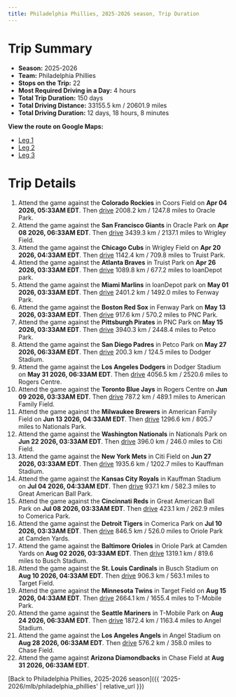 ```yaml
---
title: Philadelphia Phillies, 2025-2026 season, Trip Duration
---
```


# Trip Summary
- **Season:** 2025-2026
- **Team:** Philadelphia Phillies
- **Stops on the Trip:** 22
- **Most Required Driving in a Day:** 4 hours
- **Total Trip Duration:** 150 days
- **Total Driving Distance:** 33155.5 km / 20601.9 miles
- **Total Driving Duration:** 12 days, 18 hours, 8 minutes

**View the route on Google Maps:**
- [Leg 1](https://www.google.com/maps/dir/Coors+Field+Denver/Oracle+Park+San+Francisco/Wrigley+Field+Chicago/Truist+Park+Atlanta/loanDepot+park+Miami/Fenway+Park+Boston/PNC+Park+Pittsburgh/Petco+Park+San+Diego/Dodger+Stadium+Los+Angeles/Rogers+Centre+Toronto)
- [Leg 2](https://www.google.com/maps/dir/Rogers+Centre+Toronto/American+Family+Field+Milwaukee/Nationals+Park+Washington/Citi+Field+Flushing/Kauffman+Stadium+Kansas+City/Great+American+Ball+Park+Cincinnati/Comerica+Park+Detroit/Oriole+Park+at+Camden+Yards+Baltimore/Busch+Stadium+St.+Louis/Target+Field+Minneapolis)
- [Leg 3](https://www.google.com/maps/dir/Target+Field+Minneapolis/T-Mobile+Park+Seattle/Angel+Stadium+Anaheim/Chase+Field+Phoenix)

# Trip Details
1. Attend the game against the **Colorado Rockies** in Coors Field on **Apr 04 2026, 05:33AM EDT**. Then [drive](https://www.google.com/maps/dir/Coors+Field+Denver/Oracle+Park+San+Francisco) 2008.2 km / 1247.8 miles to Oracle Park.
2. Attend the game against the **San Francisco Giants** in Oracle Park on **Apr 08 2026, 06:33AM EDT**. Then [drive](https://www.google.com/maps/dir/Oracle+Park+San+Francisco/Wrigley+Field+Chicago) 3439.3 km / 2137.1 miles to Wrigley Field.
3. Attend the game against the **Chicago Cubs** in Wrigley Field on **Apr 20 2026, 04:33AM EDT**. Then [drive](https://www.google.com/maps/dir/Wrigley+Field+Chicago/Truist+Park+Atlanta) 1142.4 km / 709.8 miles to Truist Park.
4. Attend the game against the **Atlanta Braves** in Truist Park on **Apr 26 2026, 03:33AM EDT**. Then [drive](https://www.google.com/maps/dir/Truist+Park+Atlanta/loanDepot+park+Miami) 1089.8 km / 677.2 miles to loanDepot park.
5. Attend the game against the **Miami Marlins** in loanDepot park on **May 01 2026, 03:33AM EDT**. Then [drive](https://www.google.com/maps/dir/loanDepot+park+Miami/Fenway+Park+Boston) 2401.2 km / 1492.0 miles to Fenway Park.
6. Attend the game against the **Boston Red Sox** in Fenway Park on **May 13 2026, 03:33AM EDT**. Then [drive](https://www.google.com/maps/dir/Fenway+Park+Boston/PNC+Park+Pittsburgh) 917.6 km / 570.2 miles to PNC Park.
7. Attend the game against the **Pittsburgh Pirates** in PNC Park on **May 15 2026, 03:33AM EDT**. Then [drive](https://www.google.com/maps/dir/PNC+Park+Pittsburgh/Petco+Park+San+Diego) 3940.3 km / 2448.4 miles to Petco Park.
8. Attend the game against the **San Diego Padres** in Petco Park on **May 27 2026, 06:33AM EDT**. Then [drive](https://www.google.com/maps/dir/Petco+Park+San+Diego/Dodger+Stadium+Los+Angeles) 200.3 km / 124.5 miles to Dodger Stadium.
9. Attend the game against the **Los Angeles Dodgers** in Dodger Stadium on **May 31 2026, 06:33AM EDT**. Then [drive](https://www.google.com/maps/dir/Dodger+Stadium+Los+Angeles/Rogers+Centre+Toronto) 4056.5 km / 2520.6 miles to Rogers Centre.
10. Attend the game against the **Toronto Blue Jays** in Rogers Centre on **Jun 09 2026, 03:33AM EDT**. Then [drive](https://www.google.com/maps/dir/Rogers+Centre+Toronto/American+Family+Field+Milwaukee) 787.2 km / 489.1 miles to American Family Field.
11. Attend the game against the **Milwaukee Brewers** in American Family Field on **Jun 13 2026, 04:33AM EDT**. Then [drive](https://www.google.com/maps/dir/American+Family+Field+Milwaukee/Nationals+Park+Washington) 1296.6 km / 805.7 miles to Nationals Park.
12. Attend the game against the **Washington Nationals** in Nationals Park on **Jun 22 2026, 03:33AM EDT**. Then [drive](https://www.google.com/maps/dir/Nationals+Park+Washington/Citi+Field+Flushing) 396.0 km / 246.0 miles to Citi Field.
13. Attend the game against the **New York Mets** in Citi Field on **Jun 27 2026, 03:33AM EDT**. Then [drive](https://www.google.com/maps/dir/Citi+Field+Flushing/Kauffman+Stadium+Kansas+City) 1935.6 km / 1202.7 miles to Kauffman Stadium.
14. Attend the game against the **Kansas City Royals** in Kauffman Stadium on **Jul 04 2026, 04:33AM EDT**. Then [drive](https://www.google.com/maps/dir/Kauffman+Stadium+Kansas+City/Great+American+Ball+Park+Cincinnati) 937.1 km / 582.3 miles to Great American Ball Park.
15. Attend the game against the **Cincinnati Reds** in Great American Ball Park on **Jul 08 2026, 03:33AM EDT**. Then [drive](https://www.google.com/maps/dir/Great+American+Ball+Park+Cincinnati/Comerica+Park+Detroit) 423.1 km / 262.9 miles to Comerica Park.
16. Attend the game against the **Detroit Tigers** in Comerica Park on **Jul 10 2026, 03:33AM EDT**. Then [drive](https://www.google.com/maps/dir/Comerica+Park+Detroit/Oriole+Park+at+Camden+Yards+Baltimore) 846.5 km / 526.0 miles to Oriole Park at Camden Yards.
17. Attend the game against the **Baltimore Orioles** in Oriole Park at Camden Yards on **Aug 02 2026, 03:33AM EDT**. Then [drive](https://www.google.com/maps/dir/Oriole+Park+at+Camden+Yards+Baltimore/Busch+Stadium+St.+Louis) 1319.1 km / 819.6 miles to Busch Stadium.
18. Attend the game against the **St. Louis Cardinals** in Busch Stadium on **Aug 10 2026, 04:33AM EDT**. Then [drive](https://www.google.com/maps/dir/Busch+Stadium+St.+Louis/Target+Field+Minneapolis) 906.3 km / 563.1 miles to Target Field.
19. Attend the game against the **Minnesota Twins** in Target Field on **Aug 15 2026, 04:33AM EDT**. Then [drive](https://www.google.com/maps/dir/Target+Field+Minneapolis/T-Mobile+Park+Seattle) 2664.1 km / 1655.4 miles to T-Mobile Park.
20. Attend the game against the **Seattle Mariners** in T-Mobile Park on **Aug 24 2026, 06:33AM EDT**. Then [drive](https://www.google.com/maps/dir/T-Mobile+Park+Seattle/Angel+Stadium+Anaheim) 1872.4 km / 1163.4 miles to Angel Stadium.
21. Attend the game against the **Los Angeles Angels** in Angel Stadium on **Aug 28 2026, 06:33AM EDT**. Then [drive](https://www.google.com/maps/dir/Angel+Stadium+Anaheim/Chase+Field+Phoenix) 576.2 km / 358.0 miles to Chase Field.
22. Attend the game against **Arizona Diamondbacks** in Chase Field at **Aug 31 2026, 06:33AM EDT**.

[Back to Philadelphia Phillies, 2025-2026 season]({{ '2025-2026/mlb/philadelphia_phillies' | relative_url }})
